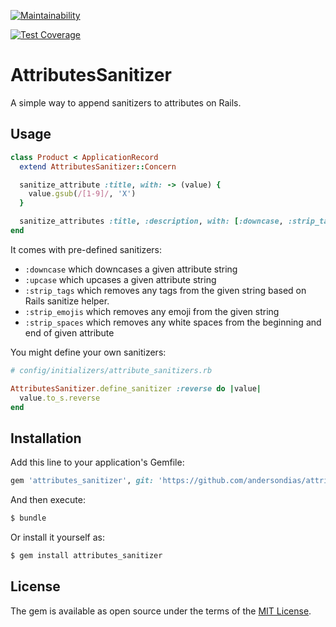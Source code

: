 [![Maintainability](https://api.codeclimate.com/v1/badges/29a55c3bd2dd9e5ed117/maintainability)](https://codeclimate.com/github/andersondias/attributes_sanitizer/maintainability)

[![Test Coverage](https://api.codeclimate.com/v1/badges/29a55c3bd2dd9e5ed117/test_coverage)](https://codeclimate.com/github/andersondias/attributes_sanitizer/test_coverage)

# AttributesSanitizer

A simple way to append sanitizers to attributes on Rails.


## Usage

```ruby
class Product < ApplicationRecord
  extend AttributesSanitizer::Concern

  sanitize_attribute :title, with: -> (value) {
    value.gsub(/[1-9]/, 'X')
  }

  sanitize_attributes :title, :description, with: [:downcase, :strip_tags]
end
```

It comes with pre-defined sanitizers:
- `:downcase` which downcases a given attribute string
- `:upcase` which upcases a given attribute string
- `:strip_tags` which removes any tags from the given string based on Rails sanitize helper.
- `:strip_emojis` which removes any emoji from the given string
- `:strip_spaces` which removes any white spaces from the beginning and end of given attribute

You might define your own sanitizers:

```ruby
# config/initializers/attribute_sanitizers.rb

AttributesSanitizer.define_sanitizer :reverse do |value|
  value.to_s.reverse
end
```

## Installation
Add this line to your application's Gemfile:

```ruby
gem 'attributes_sanitizer', git: 'https://github.com/andersondias/attributes_sanitizer.git'
```

And then execute:
```bash
$ bundle
```

Or install it yourself as:
```bash
$ gem install attributes_sanitizer
```

## License
The gem is available as open source under the terms of the [MIT License](https://opensource.org/licenses/MIT).
